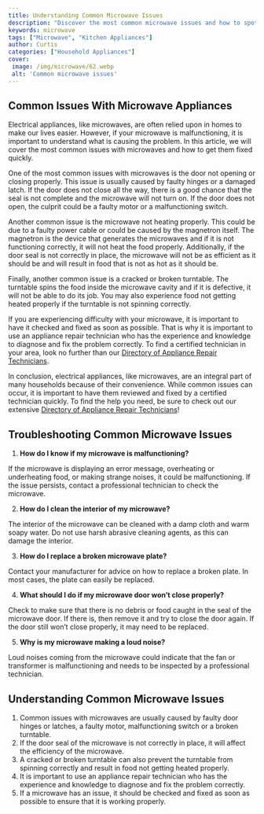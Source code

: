 ```yaml
---
title: Understanding Common Microwave Issues
description: "Discover the most common microwave issues and how to spot when and how to fix them From failed power supply to broken stirrers and more weve got you covered with simple tips and tricks for your microwave repair"
keywords: microwave
tags: ["Microwave", "Kitchen Appliances"]
author: Curtis
categories: ["Household Appliances"]
cover: 
 image: /img/microwave/62.webp
 alt: 'Common microwave issues'
---
```

## Common Issues With Microwave Appliances

Electrical appliances, like microwaves, are often relied upon in homes to make our lives easier. However, if your microwave is malfunctioning, it is important to understand what is causing the problem. In this article, we will cover the most common issues with microwaves and how to get them fixed quickly.

One of the most common issues with microwaves is the door not opening or closing properly. This issue is usually caused by faulty hinges or a damaged latch. If the door does not close all the way, there is a good chance that the seal is not complete and the microwave will not turn on. If the door does not open, the culprit could be a faulty motor or a malfunctioning switch.

Another common issue is the microwave not heating properly. This could be due to a faulty power cable or could be caused by the magnetron itself. The magnetron is the device that generates the microwaves and if it is not functioning correctly, it will not heat the food properly. Additionally, if the door seal is not correctly in place, the microwave will not be as efficient as it should be and will result in food that is not as hot as it should be.

Finally, another common issue is a cracked or broken turntable. The turntable spins the food inside the microwave cavity and if it is defective, it will not be able to do its job. You may also experience food not getting heated properly if the turntable is not spinning correctly.

If you are experiencing difficulty with your microwave, it is important to have it checked and fixed as soon as possible. That is why it is important to use an appliance repair technician who has the experience and knowledge to diagnose and fix the problem correctly. To find a certified technician in your area, look no further than our [Directory of Appliance Repair Technicians](./pages/appliance-repair-technicians).

In conclusion, electrical appliances, like microwaves, are an integral part of many households because of their convenience. While common issues can occur, it is important to have them reviewed and fixed by a certified technician quickly. To find the help you need, be sure to check out our extensive [Directory of Appliance Repair Technicians](./pages/appliance-repair-technicians)!

## Troubleshooting Common Microwave Issues

1. **How do I know if my microwave is malfunctioning?**

If the microwave is displaying an error message, overheating or underheating food, or making strange noises, it could be malfunctioning. If the issue persists, contact a professional technician to check the microwave.

2. **How do I clean the interior of my microwave?**

The interior of the microwave can be cleaned with a damp cloth and warm soapy water. Do not use harsh abrasive cleaning agents, as this can damage the interior.

3. **How do I replace a broken microwave plate?**

Contact your manufacturer for advice on how to replace a broken plate. In most cases, the plate can easily be replaced.

4. **What should I do if my microwave door won’t close properly?**

Check to make sure that there is no debris or food caught in the seal of the microwave door. If there is, then remove it and try to close the door again. If the door still won’t close properly, it may need to be replaced.

5. **Why is my microwave making a loud noise?**

Loud noises coming from the microwave could indicate that the fan or transformer is malfunctioning and needs to be inspected by a professional technician.

## Understanding Common Microwave Issues
1. Common issues with microwaves are usually caused by faulty door hinges or latches, a faulty motor, malfunctioning switch or a broken turntable.
2. If the door seal of the microwave is not correctly in place, it will affect the efficiency of the microwave. 
3. A cracked or broken turntable can also prevent the turntable from spinning correctly and result in food not getting heated properly.
4. It is important to use an appliance repair technician who has the experience and knowledge to diagnose and fix the problem correctly. 
5. If a microwave has an issue, it should be checked and fixed as soon as possible to ensure that it is working properly.
